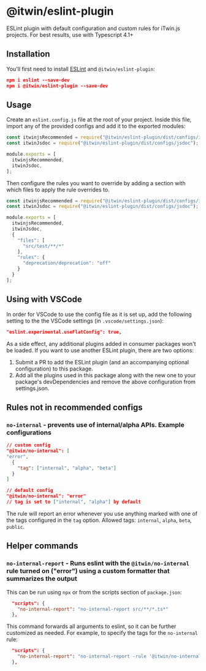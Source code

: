 # @itwin/eslint-plugin

ESLint plugin with default configuration and custom rules for iTwin.js projects. For best results, use with Typescript 4.1+

## Installation

You'll first need to install [ESLint](http://eslint.org) and `@itwin/eslint-plugin`:

```json
npm i eslint --save-dev
npm i @itwin/eslint-plugin --save-dev
```

## Usage

Create an `eslint.config.js` file at the root of your project. Inside this file, import any of the provided configs and add it to the exported modules:

```javascript
const itwinjsRecommended = require("@itwin/eslint-plugin/dist/configs/itwinjs-recommended");
const itwinJsdoc = require("@itwin/eslint-plugin/dist/configs/jsdoc");

module.exports = [
  itwinjsRecommended,
  itwinJsdoc,
];
```

Then configure the rules you want to override by adding a section with which files to apply the rule overrides to.

```javascript
const itwinjsRecommended = require("@itwin/eslint-plugin/dist/configs/itwinjs-recommended");
const itwinJsdoc = require("@itwin/eslint-plugin/dist/configs/jsdoc");

module.exports = [
  itwinjsRecommended,
  itwinJsdoc,
  {
    "files": [
      "src/test/**/*"
    ],
    "rules": {
      "deprecation/deprecation": "off"
    }
  }
];
```

## Using with VSCode

In order for VSCode to use the config file as it is set up, add the following setting to the the VSCode settings (in `.vscode/settings.json`):

```json
"eslint.experimental.useFlatConfig": true,
```

As a side effect, any additional plugins added in consumer packages won't be loaded. If you want to use another ESLint plugin, there are two options:

1. Submit a PR to add the ESLint plugin (and an accompanying optional configuration) to this package.
2. Add all the plugins used in this package along with the new one to your package's devDependencies and remove the above configuration from settings.json.

## Rules not in recommended configs

### `no-internal` - prevents use of internal/alpha APIs. Example configurations

```json
// custom config
"@itwin/no-internal": [
"error",
  {
    "tag": ["internal", "alpha", "beta"]
  }
]
```

```json
// default config
"@itwin/no-internal": "error"
// tag is set to ["internal", "alpha"] by default
```

The rule will report an error whenever you use anything marked with one of the tags configured in the `tag` option.
Allowed tags: `internal`, `alpha`, `beta`, `public`.

## Helper commands

### `no-internal-report` - Runs eslint with the `@itwin/no-internal` rule turned on ("error") using a custom formatter that summarizes the output

This can be run using `npx` or from the scripts section of `package.json`:

```json
  "scripts": {
    "no-internal-report": "no-internal-report src/**/*.ts*"
  },

```

This command forwards all arguments to eslint, so it can be further customized as needed. For example, to specify the tags for the `no-internal` rule:

```json
  "scripts": {
    "no-internal-report": "no-internal-report -rule '@itwin/no-internal: ['error', { 'tag': [ 'internal', 'alpha', 'beta' ]}]' src/**/*.ts*"
  },

```
